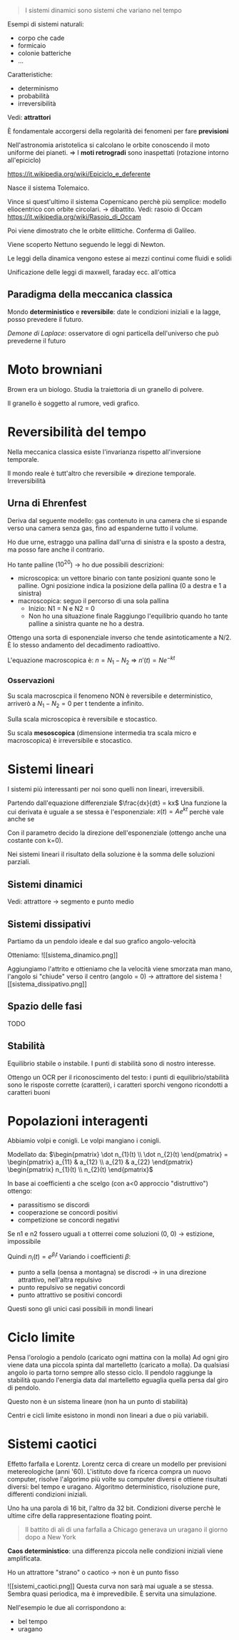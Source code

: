 > I sistemi dinamici sono sistemi che variano nel tempo

Esempi di sistemi naturali:
- corpo che cade
- formicaio
- colonie batteriche
- ...

Caratteristiche:
- determinismo
- probabilità
- irreversibilità

Vedi: **attrattori**

È fondamentale accorgersi della regolarità dei fenomeni per fare **previsioni**

Nell'astronomia aristotelica si calcolano le orbite conoscendo il moto uniforme dei pianeti.
=> I **moti retrogradi** sono inaspettati (rotazione intorno all'epiciclo)

https://it.wikipedia.org/wiki/Epiciclo_e_deferente

Nasce il sistema Tolemaico.

Vince si quest'ultimo il sistema Copernicano perchè più semplice: modello eliocentrico con orbite circolari. -> dibattito. Vedi: rasoio di Occam
https://it.wikipedia.org/wiki/Rasoio_di_Occam

Poi viene dimostrato che le orbite ellittiche. Conferma di Galileo.

Viene scoperto Nettuno seguendo le leggi di Newton.

Le leggi della dinamica vengono estese ai mezzi continui come fluidi e solidi

Unificazione delle leggi di maxwell, faraday ecc. all'ottica

## Paradigma della meccanica classica
Mondo **deterministico** e **reversibile**: date le condizioni iniziali e la lagge, posso prevedere il futuro.

*Demone di Laplace*: osservatore di ogni particella dell'universo che può prevederne il futuro

# Moto browniani
Brown era un biologo. Studia la traiettoria di un granello di polvere.

Il granello è soggetto al rumore, vedi grafico.

# Reversibilità del tempo
Nella meccanica classica esiste l'invarianza rispetto all'inversione temporale.

Il mondo reale è tutt'altro che reversibile => direzione temporale. Irreversibilità

## Urna di Ehrenfest
Deriva dal seguente modello: gas contenuto in una camera che si espande verso una camera senza gas, fino ad espanderne tutto il volume.

Ho due urne, estraggo una pallina dall'urna di sinistra e la sposto a destra, ma posso fare anche il contrario.

Ho tante palline ($10^{20}$) -> ho due possibili descrizioni:
- microscopica: un vettore binario con tante posizioni quante sono le palline. Ogni posizione indica la posizione della pallina (0 a destra e 1 a sinistra)
- macroscopica: seguo il percorso di una sola pallina
	- Inizio: N1 = N e N2 = 0
	- Non ho una situazione finale
Raggiungo l'equilibrio quando ho tante palline a sinistra quante ne ho a destra.

Ottengo una sorta di esponenziale inverso che tende asintoticamente a N/2. È lo stesso andamento del decadimento radioattivo.

L'equazione macroscopica è: $n = N_1-N_2$ => $n'(t) = Ne^{-kt}$

### Osservazioni
Su scala macroscpica il fenomeno NON è reversibile e deterministico, arriverò a $N_1-N_2 = 0$ per t tendente a infinito.

Sulla scala microscopica è reversibile e stocastico.

Su scala **mesoscopica** (dimensione intermedia tra scala micro e macroscopica) è irreversibile e stocastico.

# Sistemi lineari
I sistemi più interessanti per noi sono quelli non lineari, irreversibili.

Partendo dall'equazione differenziale $\frac{dx}{dt} = kx$
Una funzione la cui derivata è uguale a se stessa è l'esponenziale: $x(t) = Ae^{kt}$ perchè vale anche se 

Con il parametro decido la direzione dell'esponenziale (ottengo anche una costante con k=0).

Nei sistemi lineari il risultato della soluzione è la somma delle soluzioni parziali.

## Sistemi dinamici
Vedi: attrattore -> segmento e punto medio

## Sistemi dissipativi
Partiamo da un pendolo ideale e dal suo grafico angolo-velocità

Otteniamo:
![[sistema_dinamico.png]]


Aggiungiamo l'attrito e ottieniamo che la velocità viene smorzata man mano, l'angolo si "chiude" verso il centro (angolo = 0) -> attrattore del sistema
![[sistema_dissipativo.png]]


## Spazio delle fasi
TODO

## Stabilità
Equilibrio stabile o instabile. I punti di stabilità sono di nostro interesse.

Ottengo un OCR per il riconoscimento del testo: i punti di equilibrio/stabilità sono le risposte corrette (caratteri), i caratteri sporchi vengono ricondotti a caratteri buoni

# Popolazioni interagenti
Abbiamio volpi e conigli. Le volpi mangiano i conigli.

Modellato da:
$\begin{pmatrix} \dot n_{1}(t) \\ \dot n_{2}(t) \end{pmatrix} = \begin{pmatrix} a_{11} & a_{12} \\ a_{21} & a_{22} \end{pmatrix}  \begin{pmatrix} n_{1}(t) \\ n_{2}(t) \end{pmatrix}$

In base ai coefficienti a che scelgo (con a<0 approccio "distruttivo") ottengo:
- parassitismo se discordi
- cooperazione se concordi positivi
- competizione se concordi negativi

Se n1 e n2 fossero uguali a t otterrei come soluzioni (0, 0) -> estizione, impossibile

Quindi $n_i(t) = e^{\beta_it}$
Variando i coefficienti $\beta$:
- punto a sella (oensa a montagna) se discrodi -> in una direzione attrattivo, nell'altra repulsivo
- punto repulsivo se negativi concordi
- punto attrattivo se positivi concordi

Questi sono gli unici casi possibili in mondi lineari

# Ciclo limite
Pensa l'orologio a pendolo (caricato ogni mattina con la molla)
Ad ogni giro viene data una piccola spinta dal martelletto (caricato a molla).
Da qualsiasi angolo io parta torno sempre allo stesso ciclo. Il pendolo raggiunge la stabilità quando l'energia data dal martelletto eguaglia quella persa dal giro di pendolo.

Questo non è un sistema lineare (non ha un punto di stabilità)

Centri e cicli limite esistono in mondi non lineari a due o più variabili.

# Sistemi caotici
Effetto farfalla e Lorentz. Lorentz cerca di creare un modello per previsioni metereologiche (anni '60). L'istituto dove fa ricerca compra un nuovo computer, risolve l'algorimo più volte su computer diversi e ottiene risultati diversi: bel tempo e uragano. Algoritmo deterministico, risoluzione pure, differenti condizioni iniziali.

Uno ha una parola di 16 bit, l'altro da 32 bit. Condizioni diverse perchè le ultime cifre della rappresentazione floating point.

>Il battito di ali di una farfalla a Chicago generava un uragano il giorno dopo a New York

**Caos deterministico**: una differenza piccola nelle condizioni iniziali viene amplificata.

Ho un attrattore "strano" o caotico -> non è un punto fisso

![[sistemi_caotici.png]]
Questa curva non sarà mai uguale a se stessa. Sembra quasi periodica, ma è imprevedibile. È servita una simulazione.

Nell'esempio le due ali corrispondono a:
- bel tempo
- uragano